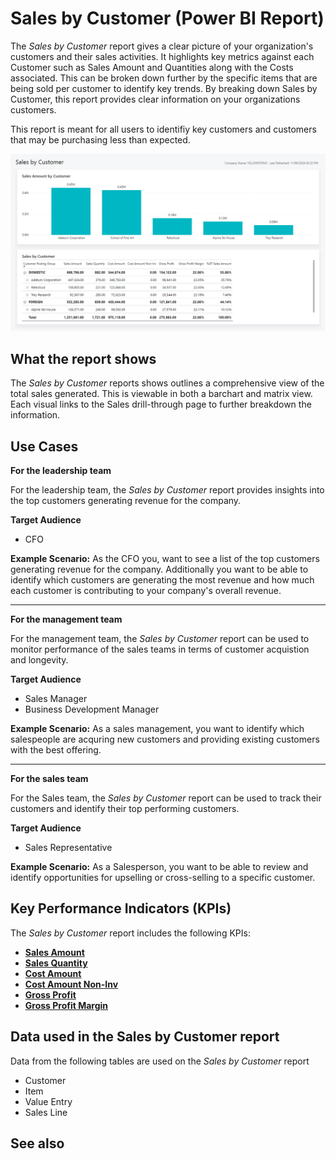 # Sales by Customer (Power BI Report)

The _Sales by Customer_ report gives a clear picture of your organization's customers and their sales activities. It highlights key metrics against each Customer such as Sales Amount and Quantities along with the Costs associated. This can be broken down further by the specific items that are being sold per customer to identify key trends. By breaking down Sales by Customer, this report provides clear information on your organizations customers.

This report is meant for all users to identifiy key customers and customers that may be purchasing less than expected.

![Sales by Customer screenshot](/business-central/media/sales/sales-by-customer.png "Sales by Customer - Screenshot")

## What the report shows

The *Sales by Customer* reports shows outlines a comprehensive view of the total sales generated. This is viewable in both a barchart and matrix view. Each visual links to the Sales drill-through page to further breakdown the information.


## Use Cases

**For the leadership team**

For the leadership team, the *Sales by Customer* report provides insights into the top customers generating revenue for the company. 

**Target Audience**

- CFO

**Example Scenario:** As the CFO you, want to see a list of the top customers generating revenue for the company. Additionally you want to be able to identify which customers are generating the most revenue and how much each customer is contributing to your company's overall revenue.

---

**For the management team**

For the management team, the *Sales by Customer* report can be used to monitor performance of the sales teams in terms of customer acquistion and longevity.

**Target Audience**

- Sales Manager
- Business Development Manager

**Example Scenario:** As a sales management, you want to identify which salespeople are acquring new customers and providing existing customers with the best offering.

---

**For the sales team**

For the Sales team, the *Sales by Customer* report can be used to track their customers and identify their top performing customers. 

**Target Audience**

- Sales Representative

**Example Scenario:** As a Salesperson, you want to be able to review and identify opportunities for upselling or cross-selling to a specific customer.

## Key Performance Indicators (KPIs)

The _Sales by Customer_ report includes the following KPIs:

- [**Sales Amount**](https://github.com/microsoft/Project-Yellowstone-Documentation/blob/main/business-central/sales/sales-kpi.md#sales-amount)
- [**Sales Quantity**](https://github.com/microsoft/Project-Yellowstone-Documentation/blob/main/business-central/sales/sales-kpi.md#sales-quantity)
- [**Cost Amount**](https://github.com/microsoft/Project-Yellowstone-Documentation/blob/main/business-central/sales/sales-kpi.md#cost-amount)
- [**Cost Amount Non-Inv**](https://github.com/microsoft/Project-Yellowstone-Documentation/blob/main/business-central/sales/sales-kpi.md#cost-amount-non-inv)
- [**Gross Profit**](https://github.com/microsoft/Project-Yellowstone-Documentation/blob/main/business-central/sales/sales-kpi.md#gross-profit)
- [**Gross Profit Margin**](https://github.com/microsoft/Project-Yellowstone-Documentation/blob/main/business-central/sales/sales-kpi.md#gross-profit-margin)

## Data used in the Sales by Customer report

Data from the following tables are used on the *Sales by Customer* report
- Customer
- Item
- Value Entry
- Sales Line

## See also
